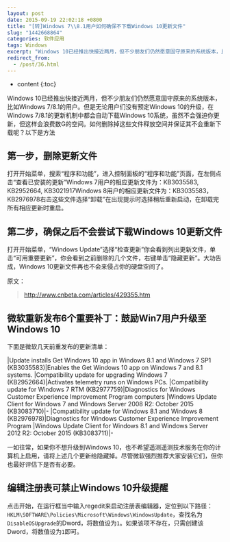 ```yaml
---
layout: post
date: 2015-09-19 22:02:18 +0800
title: "[转]Windows 7\\8.1用户如何确保不下载Windows 10更新文件"
slug: "1442668864"
categories: 软件应用
tags: Windows
excerpt: "Windows 10已经推出快接近两月，但不少朋友们仍然愿意固守原来的系统版本，比如Windows 7/8.1的用户。但是无论用户们没有预定Windows 10的升级，在Windows 7/8.1的更新机制中都会自动下载Windows 10系统，虽然不会强迫你更新，但这样会浪费数G的空间。如何删除掉这些文件释放空间并保证其不会重新下载呢？以下是方法"
redirect_from:
  - /post/36.html
---
```

* content
{:toc}

Windows 10已经推出快接近两月，但不少朋友们仍然愿意固守原来的系统版本，比如Windows 7/8.1的用户。但是无论用户们没有预定Windows 10的升级，在Windows 7/8.1的更新机制中都会自动下载Windows 10系统，虽然不会强迫你更新，但这样会浪费数G的空间。如何删除掉这些文件释放空间并保证其不会重新下载呢？以下是方法

<!--more-->

## 第一步，删除更新文件

打开开始菜单，搜索“程序和功能”，进入控制面板的“程序和功能”页面，在左侧点击“查看已安装的更新”Windows 7用户的相应更新文件为：KB3035583, KB2952664, KB3021917Windows 8用户的相应更新文件为：KB3035583，KB2976978右击这些文件选择“卸载”在出现提示时选择稍后重新启动，在卸载完所有相应更新时重启。

## 第二步，确保之后不会尝试下载Windows 10更新文件

打开开始菜单，“Windows Update”选择“检查更新”你会看到列出更新文件，单击“可用重要更新”，你会看到之前删除的几个文件，右键单击“隐藏更新”。大功告成，Windows 10更新文件再也不会来侵占你的硬盘空间了。

原文：
>http://www.cnbeta.com/articles/429355.htm

## 微软重新发布6个重要补丁：鼓励Win7用户升级至Windows 10

下面是微软几天前重发布的更新清单：

|Update installs Get Windows 10 app in Windows 8.1 and Windows 7 SP1 (KB3035583)|Enables the Get Windows 10 app on Windows 7 and 8.1 systems.
|Compatibility update for upgrading Windows 7 (KB2952664)|Activates telemetry runs on Windows PCs.
|Compatibility update for Windows 7 RTM (KB2977759)|Diagnostics for Windows Customer Experience Improvement Program computers
|Windows Update Client for Windows 7 and Windows Server 2008 R2: October 2015 (KB3083710)|-
|Compatibility update for Windows 8.1 and Windows 8 (KB2976978)|Diagnostics for Windows Customer Experience Improvement Program
|Windows Update Client for Windows 8.1 and Windows Server 2012 R2: October 2015 (KB3083711)|-

一如往常，如果你不想升级到Windows 10，也不希望遥测遥测技术服务在你的计算机上启用，请将上述几个更新给隐藏掉。尽管微软强烈推荐大家安装它们，但你也最好评估下是否有必要。

## 编辑注册表可禁止Windows 10升级提醒

点击开始，在运行框当中输入regedit来启动注册表编辑器，定位到以下路径：`HKLM\SOFTWARE\Policies\Microsoft\Windows\WindowsUpdate`，查找名为`DisableOSUpgrade`的Dword，将数值设为`1`。如果该项不存在，只需创建该Dword，将数值设为`1`即可。